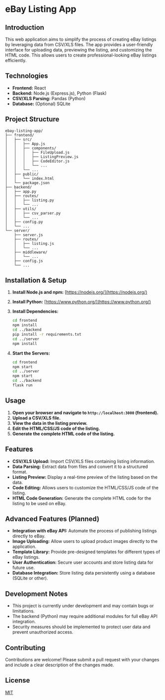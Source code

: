 


# eBay Listing App

## Introduction

This web application aims to simplify the process of creating eBay listings by leveraging data from CSV/XLS files. The app provides a user-friendly interface for uploading data, previewing the listing, and customizing the HTML code. This allows users to create professional-looking eBay listings efficiently.

## Technologies

* **Frontend:** React
* **Backend:** Node.js (Express.js), Python (Flask)
* **CSV/XLS Parsing:** Pandas (Python)
* **Database:** (Optional) SQLite

## Project Structure

```
ebay-listing-app/
├── frontend/
│   ├── src/
│   │   ├── App.js
│   │   ├── components/
│   │   │   ├── FileUpload.js
│   │   │   ├── ListingPreview.js
│   │   │   ├── CodeEditor.js
│   │   │   └── ...
│   │   └── ...
│   ├── public/
│   │   └── index.html
│   └── package.json
├── backend/
│   ├── app.py
│   ├── routes/
│   │   ├── listing.py
│   │   └── ...
│   ├── utils/
│   │   ├── csv_parser.py
│   │   └── ...
│   ├── config.py
│   └── ...
└── server/
    ├── server.js
    ├── routes/
    │   ├── listing.js
    │   └── ...
    ├── middleware/
    │   └── ...
    ├── config.js
    └── ...
```

## Installation & Setup

1. **Install Node.js and npm:**
   [https://nodejs.org/](https://nodejs.org/)

2. **Install Python:**
   [https://www.python.org/](https://www.python.org/)

3. **Install Dependencies:**
   ```bash
   cd frontend
   npm install
   cd ../backend
   pip install -r requirements.txt
   cd ../server
   npm install
   ```

4. **Start the Servers:**
   ```bash
   cd frontend
   npm start
   cd ../server
   npm start
   cd ../backend
   flask run
   ```

## Usage

1. **Open your browser and navigate to `http://localhost:3000` (frontend).**
2. **Upload a CSV/XLS file.**
3. **View the data in the listing preview.**
4. **Edit the HTML/CSS/JS code of the listing.**
5. **Generate the complete HTML code of the listing.**

## Features

* **CSV/XLS Upload:** Import CSV/XLS files containing listing information.
* **Data Parsing:** Extract data from files and convert it to a structured format.
* **Listing Preview:** Display a real-time preview of the listing based on the data.
* **Code Editing:** Allows users to customize the HTML/CSS/JS code of the listing.
* **HTML Code Generation:** Generate the complete HTML code for the listing to be used on eBay.

## Advanced Features (Planned)

* **Integration with eBay API:** Automate the process of publishing listings directly to eBay.
* **Image Uploading:** Allow users to upload product images directly to the application.
* **Template Library:** Provide pre-designed templates for different types of eBay listings.
* **User Authentication:** Secure user accounts and store listing data for future use.
* **Database Integration:** Store listing data persistently using a database (SQLite or other).

## Development Notes

* This project is currently under development and may contain bugs or limitations.
* The backend (Python) may require additional modules for full eBay API integration.
* Security measures should be implemented to protect user data and prevent unauthorized access.

## Contributing

Contributions are welcome! Please submit a pull request with your changes and include a clear description of the changes made.

## License

[MIT](LICENSE)



